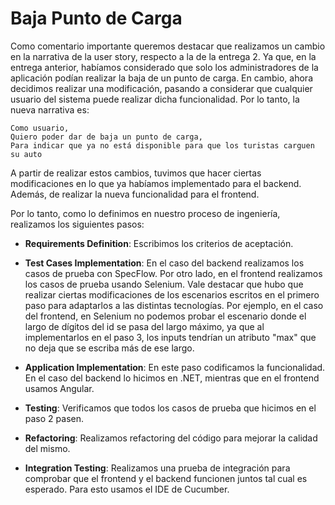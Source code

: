 # Baja Punto de Carga

Como comentario importante queremos destacar que realizamos un cambio en la narrativa de la user story, respecto a la de la entrega 2. Ya que, en la entrega anterior, habíamos considerado que solo los administradores de la aplicación podían realizar la baja de un punto de carga. En cambio, ahora decidimos realizar una modificación, pasando a considerar que cualquier usuario del sistema puede realizar dicha funcionalidad. Por lo tanto, la nueva narrativa es:

```
Como usuario,
Quiero poder dar de baja un punto de carga,
Para indicar que ya no está disponible para que los turistas carguen su auto
```

A partir de realizar estos cambios, tuvimos que hacer ciertas modificaciones en lo que ya habíamos implementado para el backend. Además, de realizar la nueva funcionalidad para el frontend.

Por lo tanto, como lo definimos en nuestro proceso de ingeniería, realizamos los siguientes pasos:

- **Requirements Definition**: Escribimos los criterios de aceptación.

- **Test Cases Implementation**: En el caso del backend realizamos los casos de prueba con SpecFlow. Por otro lado, en el frontend realizamos los casos de prueba usando Selenium. Vale destacar que hubo que realizar ciertas modificaciones de los escenarios escritos en el primero paso para adaptarlos a las distintas tecnologías. Por ejemplo, en el caso del frontend, en Selenium no podemos probar el escenario donde el largo de dígitos del id se pasa del largo máximo, ya que al implementarlos en el paso 3, los inputs tendrían un atributo "max" que no deja que se escriba más de ese largo. 

- **Application Implementation**: En este paso codificamos la funcionalidad. En el caso del backend lo hicimos en .NET, mientras que en el frontend usamos Angular.

- **Testing**: Verificamos que todos los casos de prueba que hicimos en el paso 2 pasen.

- **Refactoring**: Realizamos refactoring del código para mejorar la calidad del mismo.

- **Integration Testing**: Realizamos una prueba de integración para comprobar que el frontend y el backend funcionen juntos tal cual es esperado. Para esto usamos el IDE de Cucumber.
